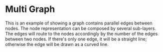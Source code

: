 # Multi Graph

This is an example of showing a graph contains parallel edges between nodes.
The node representation can be composed by several sub-layers.
The edges will route to the nodes accordingly by the number of the edges between two nodes.
If there's only one edge, it will be a straight line; otherwise the edge will be drawn as a curved line.
